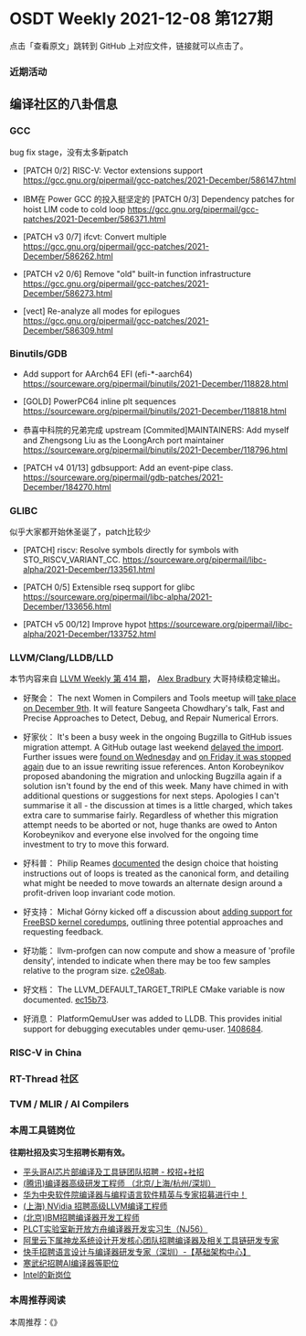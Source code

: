 # OSDT Weekly 2021-12-08 第127期

点击「查看原文」跳转到 GitHub 上对应文件，链接就可以点击了。

### 近期活动

## 编译社区的八卦信息

### GCC

bug fix stage，没有太多新patch

- [PATCH 0/2] RISC-V: Vector extensions support
  https://gcc.gnu.org/pipermail/gcc-patches/2021-December/586147.html

- IBM在 Power GCC 的投入挺坚定的
  [PATCH 0/3] Dependency patches for hoist LIM code to cold loop
  https://gcc.gnu.org/pipermail/gcc-patches/2021-December/586371.html

- [PATCH v3 0/7] ifcvt: Convert multiple
  https://gcc.gnu.org/pipermail/gcc-patches/2021-December/586262.html

- [PATCH v2 0/6] Remove "old" built-in function infrastructure
  https://gcc.gnu.org/pipermail/gcc-patches/2021-December/586273.html

- [vect] Re-analyze all modes for epilogues
  https://gcc.gnu.org/pipermail/gcc-patches/2021-December/586309.html

### Binutils/GDB

- Add support for AArch64 EFI (efi-*-aarch64)
  https://sourceware.org/pipermail/binutils/2021-December/118828.html

- [GOLD] PowerPC64 inline plt sequences
  https://sourceware.org/pipermail/binutils/2021-December/118818.html

- 恭喜中科院的兄弟完成 upstream
  [Commited]MAINTAINERS: Add myself and Zhengsong Liu as the LoongArch port maintainer
  https://sourceware.org/pipermail/binutils/2021-December/118796.html

- [PATCH v4 01/13] gdbsupport: Add an event-pipe class.
  https://sourceware.org/pipermail/gdb-patches/2021-December/184270.html

### GLIBC

似乎大家都开始休圣诞了，patch比较少

- [PATCH] riscv: Resolve symbols directly for symbols with STO_RISCV_VARIANT_CC.
  https://sourceware.org/pipermail/libc-alpha/2021-December/133561.html

- [PATCH 0/5] Extensible rseq support for glibc
  https://sourceware.org/pipermail/libc-alpha/2021-December/133656.html

- [PATCH v5 00/12] Improve hypot
  https://sourceware.org/pipermail/libc-alpha/2021-December/133752.html

### LLVM/Clang/LLDB/LLD

本节内容来自 [LLVM Weekly 第 414 期](http://llvmweekly.org/issue/414)，
[Alex Bradbury](https://www.linkedin.com/in/alex-bradbury/) 大哥持续稳定输出。

* 好聚会： The next Women in Compilers and Tools meetup will [take place on December 9th](https://www.meetup.com/meetup-group-ifwtlvwd/events/281752696/). It will feature Sangeeta Chowdhary's talk, Fast and Precise Approaches to Detect, Debug, and Repair Numerical Errors.

* 好家伙： It's been a busy week in the ongoing Bugzilla to GitHub issues migration attempt. A GitHub outage last weekend [delayed the import](https://lists.llvm.org/pipermail/llvm-dev/2021-November/154045.html).  Further issues were [found on Wednesday](https://lists.llvm.org/pipermail/llvm-dev/2021-December/154109.html) and [on Friday it was stopped again](https://lists.llvm.org/pipermail/llvm-dev/2021-December/154153.html) due to an issue rewriting issue references. Anton Korobeynikov proposed abandoning the migration and unlocking Bugzilla again if a solution isn't found by the end of this week. Many have chimed in with additional questions or suggestions for next steps. Apologies I can't summarise it all - the discussion at times is a little charged, which takes extra care to summarise fairly. Regardless of whether this migration attempt needs to be aborted or not, huge thanks are owed to Anton Korobeynikov and everyone else involved for the ongoing time investment to try to move this forward.

* 好科普： Philip Reames [documented](https://lists.llvm.org/pipermail/llvm-dev/2021-December/154150.html) the design choice that hoisting instructions out of loops is treated as the canonical form, and detailing what might be needed to move towards an alternate design around a profit-driven loop invariant code motion.

* 好支持： Michał Górny kicked off a discussion about [adding support for FreeBSD kernel coredumps](https://lists.llvm.org/pipermail/lldb-dev/2021-November/017146.html), outlining three potential approaches and requesting feedback.

* 好功能： llvm-profgen can now compute and show a measure of 'profile density', intended to indicate when there may be too few samples relative to the program size.
  [c2e08ab](https://reviews.llvm.org/rGc2e08aba1afd).

* 好文档： The LLVM_DEFAULT_TARGET_TRIPLE CMake variable is now documented.
  [ec15b73](https://reviews.llvm.org/rGec15b7307f54).

* 好消息： PlatformQemuUser was added to LLDB. This provides initial support for debugging executables under qemu-user.
  [1408684](https://reviews.llvm.org/rG1408684957bb).

### RISC-V in China

### RT-Thread 社区


### TVM / MLIR / AI Compilers

### 本周工具链岗位

**往期社招及实习生招聘长期有效。**

- [平头哥AI芯片部编译及工具链团队招聘 - 校招+社招](https://mp.weixin.qq.com/s/kARbXtJotRPCNMrV-yOanA)
- [(腾讯)编译器高级研发工程师 （北京/上海/杭州/深圳）](https://mp.weixin.qq.com/s/DF-2qmHmpKZtJ1djHXM1Ug)
- [华为中央软件院编译器与编程语言软件精英与专家招募进行中！](https://mp.weixin.qq.com/s/VshbvWegM3eCdgK9d6v46A)
- [(上海) NVidia 招聘高级LLVM编译工程师](https://mp.weixin.qq.com/s/y6UmneY-UvzyhEvyCaoyEg)
- [(北京)IBM招聘编译器开发工程师](https://mp.weixin.qq.com/s/B_d1gjyrgncevOGWnV_Jfw)
- [PLCT实验室新开放方舟编译器开发实习生（NJ56）](https://mp.weixin.qq.com/s/lPp5RvjYhpDIGsp-luLzKQ)
- [阿里云下属神龙系统设计开发核心团队招聘编译器及相关工具链研发专家](https://mp.weixin.qq.com/s/h3ELBXBHfNjZCyCRixqnOQ)
- [快手招聘语言设计与编译器研发专家（深圳）-【基础架构中心】](https://mp.weixin.qq.com/s/QTWnlaBFtWQ3YThHJSIhbA)
- [寒武纪招聘AI编译器等职位](https://mp.weixin.qq.com/s/LWpDXEA2rJ1wx9mr8XoWxw)
- [Intel的新岗位](https://mp.weixin.qq.com/s/xs-deMCI4ob7WX0vIRZMZw)

### 本周推荐阅读

本周推荐：《》
